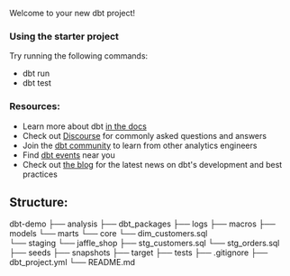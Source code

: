 Welcome to your new dbt project!

### Using the starter project

Try running the following commands:
- dbt run
- dbt test


### Resources:
- Learn more about dbt [in the docs](https://docs.getdbt.com/docs/introduction)
- Check out [Discourse](https://discourse.getdbt.com/) for commonly asked questions and answers
- Join the [dbt community](http://community.getbdt.com/) to learn from other analytics engineers
- Find [dbt events](https://events.getdbt.com) near you
- Check out [the blog](https://blog.getdbt.com/) for the latest news on dbt's development and best practices

## Structure:
dbt-demo
├── analysis
├── dbt_packages
├── logs
├── macros
├── models
    └── marts
        └── core
            └── dim_customers.sql  
    └── staging
        └── jaffle_shop
            ├── stg_customers.sql
            └── stg_orders.sql 
├── seeds
├── snapshots
├── target
├── tests
├── .gitignore
├── dbt_project.yml
└── README.md